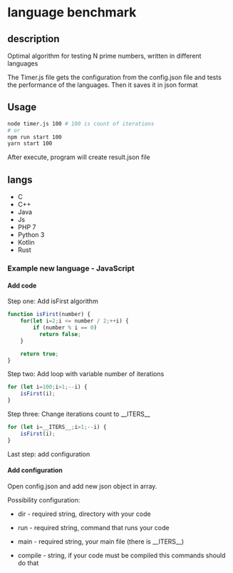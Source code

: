 # language benchmark

## description

Optimal algorithm for testing N prime numbers, written in different languages

The Timer.js file gets the configuration from the config.json file and tests the performance of the languages. Then it saves it in json format

## Usage

```sh
node timer.js 100 # 100 is count of iterations
# or
npm run start 100
yarn start 100
```

After execute, program will create result.json file

## langs
- C
- C++
- Java
- Js
- PHP 7
- Python 3
- Kotlin
- Rust


### Example new language - JavaScript

#### Add code

Step one: Add isFirst algorithm

```js
function isFirst(number) {
    for(let i=2;i <= number / 2;++i) {
        if (number % i == 0)
          return false;
    }

    return true;
}
```

Step two: Add loop with variable number of iterations

```js
for (let i=100;i>1;--i) {
    isFirst(i);
}
```

Step three: Change iterations count to \_\_ITERS__

```js
for (let i=__ITERS__;i>1;--i) {
    isFirst(i);
}
```

Last step: add configuration

#### Add configuration

Open config.json and add new json object in array.

Possibility configuration:

- dir - required string, directory with your code

- run - required string, command that runs your code

- main - required string, your main file (there is \_\_ITERS__)

- compile - string, if your code must be compiled this commands should do that
